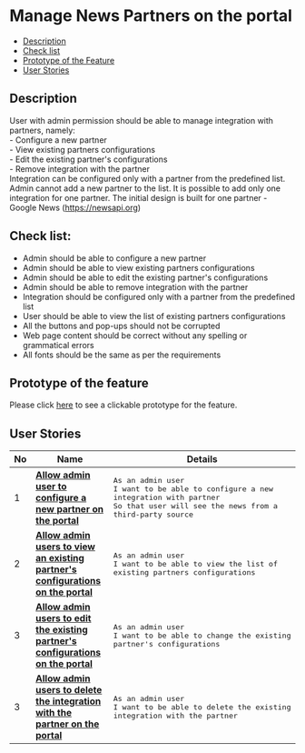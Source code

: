 # Manage News Partners on the portal

- [Description](#description)
- [Check list](#check-list)
- [Prototype of the Feature](#prototype-of-the-feature)
- [User Stories](#user-stories)

## Description

User with admin permission should be able to manage integration with partners, namely:<br>
    - Configure a new partner<br>
    - View existing partners configurations<br>
    - Edit the existing partner's configurations<br>
    - Remove integration with the partner<br>
Integration can be configured only with a partner from the predefined list. 
Admin cannot add a new partner to the list. It is possible to add only one integration for one partner. 
The initial design is built for one partner - Google News (https://newsapi.org)

## Check list:

  - Admin should be able to configure a new partner
  - Admin should be able to view existing partners configurations
  - Admin should be able to edit the existing partner's configurations
  - Admin should be able to remove integration with the partner
  - Integration should be configured only with a partner from the predefined list
  - User should be able to view the list of existing partners configurations
  - All the buttons and pop-ups should not be corrupted
  - Web page content should be correct without any spelling or grammatical errors
  - All fonts should be the same as per the requirements

## Prototype of the feature

  Please click [here](https://www.figma.com/file/U7MdkpMsV1yimaWduSnzZP/News-Partners?node-id=4523%3A10122) to see a clickable prototype for the feature.

## User Stories

No           |      Name     |   Details
------------ | ------------- | -------------
1 |[**Allow admin user to configure a new partner on the portal**](/products/sport_news_portal/web_application_features/manage_news_partners/user_stories/configure_new_partner)|<pre>As an admin user<br>I want to be able to configure a new integration with partner<br>So that user will see the news from a third-party source</pre>
2 |[**Allow admin users to view an existing partner's configurations on the portal**](/products/sport_news_portal/web_application_features/manage_news_partners/user_stories/viewing_existing_partners_configurations)|<pre>As an admin user<br>I want to be able to view the list of existing partners configurations</pre>
3 |[**Allow admin users to edit the existing partner's configurations on the portal**](/products/sport_news_portal/web_application_features/manage_news_partners/user_stories/editing_existing_partners_configurations)|<pre>As an admin user<br>I want to be able to change the existing partner's configurations</pre>
3 |[**Allow admin users to delete the integration with the partner on the portal**](/products/sport_news_portal/web_application_features/manage_news_partners/user_stories/deleting_integration_with_partner)|<pre>As an admin user<br>I want to be able to delete the existing integration with the partner</pre>
